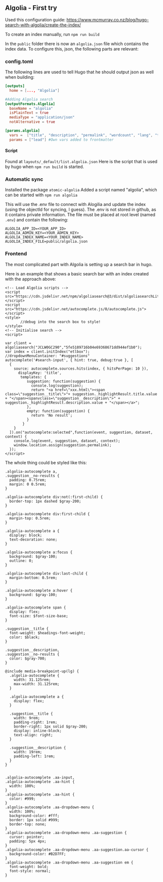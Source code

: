 ## Algolia - First try

Used this configuration guide: https://www.mcmurray.co.nz/blog/hugo-search-with-algolia/create-the-index/

To create an index manually, run 
`npm run build`

In the `public` folder there is now an `algolia.json` file which contains the index data. 
To configure this, json, the following parts are relevant:

### config.toml

The following lines are used to tell Hugo that he should output json as well when building:

```toml
[outputs]
  home = [..., "Algolia"]

#Adding Algolia search
[outputFormats.Algolia]
  baseName = "algolia"
  isPlainText = true
  mediaType = "application/json"
  notAlternative = true

[params.algolia]
  vars =  ["title", "description", "permalink", "wordcount", "lang", "type","content"] #Hugo default frontmatter vars
  params = ["lead"] #Own vars added to frontmatter
```

#### Script 
Found at  `layouts/_default/list.algolia.json`
Here is the script that is used by hugo when `npm run build` is started. 

### Automatic sync

Installed the package `atomic-algolia`
Added a script named "algolia", which can be started with `npm run algolia`

This will use the .env file to connect with Alogilia and update the index (using the objectId for syncing, I guess).
The .env is not stored in github, as it contains private information. The file must be placed at root level (named `.env`) and contain the following:

```
ALGOLIA_APP_ID=<YOUR_APP_ID>
ALGOLIA_ADMIN_KEY=<YOUR_ADMIN_KEY>
ALGOLIA_INDEX_NAME=<YOUR_INDEX_NAME>
ALGOLIA_INDEX_FILE=public/algolia.json
```

### Frontend

The most complicated part with Algolia is setting up a search bar in hugo.

Here is an example that shows a basic search bar with an index created with the approach above:

```
<!-- Load Algolia scripts -->
<script src="https://cdn.jsdelivr.net/npm/algoliasearch@3/dist/algoliasearchLite.min.js"></script>
<script src="https://cdn.jsdelivr.net/autocomplete.js/0/autocomplete.js"></script>
<style>
       //debug into the search box to style! 
</style>
<!-- Initialise search -->
<script>
 
var client = algoliasearch("JCLW0GC290","5fe5189716b04e69368671dd944ef1b0");
var index = client.initIndex("etlbox");
//dropdownMenuContainer: "#suggestions"
autocomplete('#search-input', { hint: true, debug:true }, [
  {
    source: autocomplete.sources.hits(index, { hitsPerPage: 10 }),
      displayKey: 'title',
       templates: {
          suggestion: function(suggestion) {
            console.log(suggestion);
            return "<a href=\"xxx.html\"><span class=\"suggestion__title\">"+ suggestion._highlightResult.title.value + "</span><spanvclass=\"suggestion__description\">" + suggestion._highlightResult.description.value + "</span></a>";
          },
          empty: function(suggestion) {
            return 'No result';
          }
        }
    }
  ]).on("autocomplete:selected",function(event, suggestion, dataset, context) {
    console.log(event, suggestion, dataset, context);
    window.location.assign(suggestion.permalink);
  });
</script>
```

The whole thing could be styled like this:

```
.algolia-autocomplete a,
.suggestion__no-results {
  padding: 0.75rem;
  margin: 0 0.5rem;
}

.algolia-autocomplete div:not(:first-child) {
  border-top: 1px dashed $gray-200;
}

.algolia-autocomplete div:first-child {
  margin-top: 0.5rem;
}

.algolia-autocomplete a {
  display: block;
  text-decoration: none;
}

.algolia-autocomplete a:focus {
  background: $gray-100;
  outline: 0;
}

.algolia-autocomplete div:last-child {
  margin-bottom: 0.5rem;
}

.algolia-autocomplete a:hover {
  background: $gray-100;
}

.algolia-autocomplete span {
  display: flex;
  font-size: $font-size-base;
}

.suggestion__title {
  font-weight: $headings-font-weight;
  color: $black;
}

.suggestion__description,
.suggestion__no-results {
  color: $gray-700;
}

@include media-breakpoint-up(lg) {
  .algolia-autocomplete {
    width: 31.125rem;
    max-width: 31.125rem;
  }

  .algolia-autocomplete a {
    display: flex;
  }

  .suggestion__title {
    width: 9rem;
    padding-right: 1rem;
    border-right: 1px solid $gray-200;
    display: inline-block;
    text-align: right;
  }

  .suggestion__description {
    width: 19rem;
    padding-left: 1rem;
  }
}


.algolia-autocomplete .aa-input, 
.algolia-autocomplete .aa-hint {
  width: 100%;
}
.algolia-autocomplete .aa-hint {
  color: #999;
}
.algolia-autocomplete .aa-dropdown-menu {
  width: 100%;
  background-color: #fff;
  border: 1px solid #999;
  border-top: none;
}
.algolia-autocomplete .aa-dropdown-menu .aa-suggestion {
  cursor: pointer;
  padding: 5px 4px;
}
.algolia-autocomplete .aa-dropdown-menu .aa-suggestion.aa-cursor {
  background-color: #B2D7FF;
}
.algolia-autocomplete .aa-dropdown-menu .aa-suggestion em {
  font-weight: bold;
  font-style: normal;
}
```